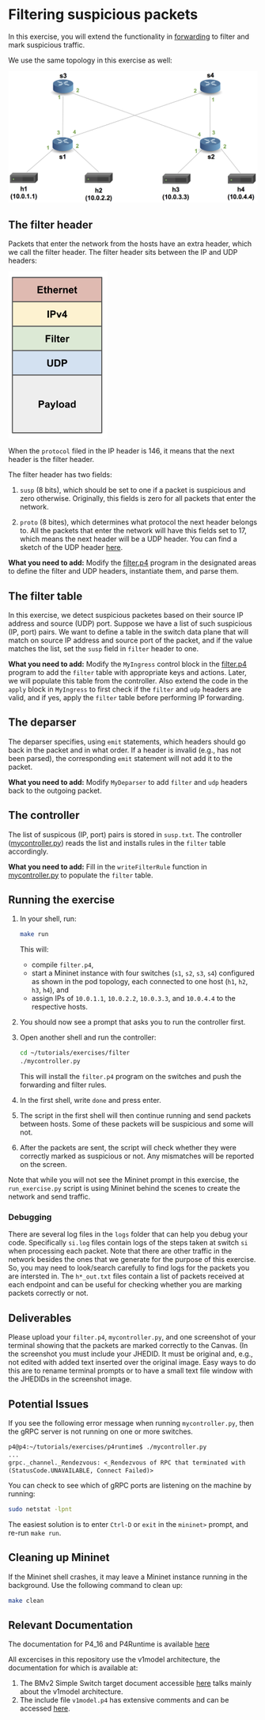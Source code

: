 # Filtering suspicious packets

In this exercise, you will extend the functionality in [forwarding](../forwarding)
to filter and mark suspicious traffic. 

We use the same topology in this exercise as well:

![pod-topo](../forwarding/pod-topo.png)

## The filter header

Packets that enter the network from the hosts have an
extra header, which we call the filter header. The filter header
sits between the IP and UDP headers:

<img src="./packet-with-filter-header.png" width="200">

When the `protocol` filed in the IP header is 146, it means 
that the next header is the filter header.

The filter header has two fields:

1. `susp` (8 bits), which should be set to one if a packet is suspicious and zero otherwise. 
Originally, this fields is zero for all packets that enter the network. 

2. `proto` (8 bites), which determines what protocol the next header belongs to. All the packets
that enter the network will have this fields set to 17, which means the next header will be a
UDP header. You can find a sketch of the UDP header [here](https://en.wikipedia.org/wiki/User_Datagram_Protocol).

**What you need to add:** Modify the [filter.p4](./filter.p4) program in the designated
areas to define the filter and UDP headers, instantiate them, and parse them. 

## The filter table

In this exercise, we detect suspicious packetes based on their
source IP address and source (UDP) port. Suppose we have a
list of such suspicious (IP, port) pairs. We want to define a 
table in the switch data plane that will match on source IP address
and source port of the packet, and if the value matches the list, 
set the `susp` field in `filter` header to one. 

**What you need to add:** Modify the `MyIngress` control block in the [filter.p4](./filter.p4) program 
to add the `filter` table with appropriate keys and actions. Later, we will 
populate this table from the controller. Also extend the code in the
`apply` block in `MyIngress` to first check if the `filter` and `udp` headers are valid, 
and if yes, apply the `filter` table before performing IP forwarding. 

## The deparser

The deparser specifies, using `emit` statements, which headers should 
go back in the packet and in what order. If a header is invalid (e.g., has not 
been parsed), the corresponding `emit` statement will not 
add it to the packet.

**What you need to add:** Modify `MyDeparser` to add `filter` and `udp` headers back to
the outgoing packet.

## The controller

The list of suspicous (IP, port) pairs is stored in `susp.txt`. The controller ([mycontroller.py](./mycontroller.py))
reads the list and installs rules in the `filter` table accordingly. 

**What you need to add:** Fill in the `writeFilterRule` function in 
[mycontroller.py](./mycontroller.py) to populate the `filter` table.

## Running the exercise

1. In your shell, run:
   ```bash
   make run
   ```
   This will:
   * compile `filter.p4`,
   * start a Mininet instance with four switches (`s1`, `s2`, `s3`, `s4`)
     configured as shown in the pod topology, each connected to one host 
     (`h1`, `h2`, `h3`, `h4`), and
   * assign IPs of `10.0.1.1`, `10.0.2.2`, `10.0.3.3`, and `10.0.4.4` to the respective hosts.

2. You should now see a prompt that asks you to run the controller first.

3. Open another shell and run the controller:
   ```bash
   cd ~/tutorials/exercises/filter
   ./mycontroller.py
   ```
   This will install the `filter.p4` program on the switches and push the
   forwarding and filter rules. 
   
4. In the first shell, write `done` and press enter. 
5. The script in the first shell will then continue running and send packets between hosts. Some of these packets will be suspicious and some will not.
6. After the packets are sent, the script will check whether they were correctly marked as suspicious or not. Any mismatches will be reported on the screen.

Note that while you will not see the Mininet prompt in this exercise, the `run_exercise.py` script is using Mininet behind the scenes to create the network and send traffic.

### Debugging

There are several log files in the `logs` folder that can help you debug your code. Specifically `si.log` files contain logs of the steps taken at switch `si` when processing each packet. Note that there are other traffic in the network besides the ones that we generate for the purpose of this exercise. So, you may need to look/search carefully to find logs for the packets you are intersted in. The `h*_out.txt` files contain a list of packets received at each endpoint and can be useful for checking whether you are marking packets correctly or not. 

## Deliverables
Please upload your `filter.p4`, `mycontroller.py`, and one screenshot of your terminal showing that the packets are marked correctly to the Canvas. (In the screenshot you must include your JHEDID. It must be original and, e.g., not edited with added text inserted over the original image. Easy ways to do this are to rename terminal prompts or to have a small text file window with the JHEDIDs in the screenshot image. 

## Potential Issues

If you see the following error message when running `mycontroller.py`, then
the gRPC server is not running on one or more switches.

```
p4@p4:~/tutorials/exercises/p4runtime$ ./mycontroller.py
...
grpc._channel._Rendezvous: <_Rendezvous of RPC that terminated with (StatusCode.UNAVAILABLE, Connect Failed)>
```

You can check to see which of gRPC ports are listening on the machine by running:
```bash
sudo netstat -lpnt
```

The easiest solution is to enter `Ctrl-D` or `exit` in the `mininet>` prompt,
and re-run `make run`.

## Cleaning up Mininet

If the Mininet shell crashes, it may leave a Mininet instance
running in the background. Use the following command to clean up:
```bash
make clean
```

## Relevant Documentation

The documentation for P4_16 and P4Runtime is available [here](https://p4.org/specs/)

All excercises in this repository use the v1model architecture, the documentation for which is available at:
1. The BMv2 Simple Switch target document accessible [here](https://github.com/p4lang/behavioral-model/blob/master/docs/simple_switch.md) talks mainly about the v1model architecture.
2. The include file `v1model.p4` has extensive comments and can be accessed [here](https://github.com/p4lang/p4c/blob/master/p4include/v1model.p4).

